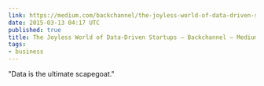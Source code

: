 ```yaml
---
link: https://medium.com/backchannel/the-joyless-world-of-data-driven-startups-b6f475f11f5f
date: 2015-03-13 04:17 UTC
published: true
title: The Joyless World of Data-Driven Startups — Backchannel — Medium
tags:
- business
---
```


"Data is the ultimate scapegoat."

